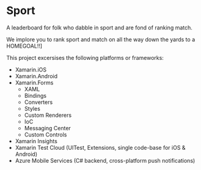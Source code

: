 # Sport
A leaderboard for folk who dabble in sport and are fond of ranking match.

We implore you to rank sport and match on all the way down the yards to a HOMEGOAL!!]

This project excersises the following platforms or frameworks:
* Xamarin.iOS
* Xamarin.Android
* Xamarin.Forms
  * XAML
  * Bindings
  * Converters
  * Styles
  * Custom Renderers
  * IoC
  * Messaging Center
  * Custom Controls
* Xamarin Insights
* Xamarin Test Cloud (UITest, Extensions, single code-base for iOS & Android)
* Azure Mobile Services (C# backend, cross-platform push notifications)